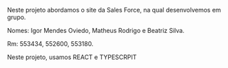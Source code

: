 Neste projeto abordamos o site da Sales Force, na qual desenvolvemos em grupo.

Nomes: Igor Mendes Oviedo, Matheus Rodrigo e Beatriz Silva.

Rm: 553434, 552600, 553180.

Neste projeto, usamos REACT e TYPESCRPIT